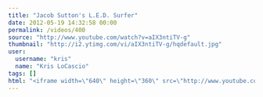 ```yaml
---
title: "Jacob Sutton's L.E.D. Surfer"
date: 2012-05-19 14:32:58 00:00
permalink: /videos/400
source: "http://www.youtube.com/watch?v=aIX3ntiTV-g"
thumbnail: "http://i2.ytimg.com/vi/aIX3ntiTV-g/hqdefault.jpg"
user:
  username: "kris"
  name: "Kris LoCascio"
tags: []
html: "<iframe width=\"640\" height=\"360\" src=\"http://www.youtube.com/embed/aIX3ntiTV-g?wmode=transparent&fs=1&feature=oembed\" frameborder=\"0\" allowfullscreen></iframe>"
---
```


